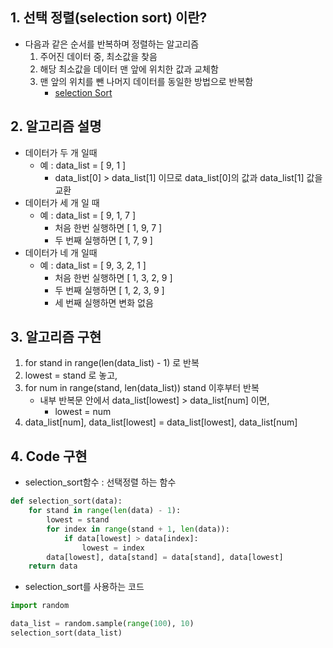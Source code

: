 ## **1. 선택 정렬(selection sort) 이란?**

- 다음과 같은 순서를 반복하며 정렬하는 알고리즘
  1. 주어진 데이터 중, 최소값을 찾음
  2. 해당 최소값을 데이터 맨 앞에 위치한 값과 교체함
  3. 맨 앞의 위치를 뺀 나머지 데이터를 동일한 방법으로 반복함
     - [selection Sort](ttps://visualgo.net/en/sorting)


## **2. 알고리즘 설명**

- 데이터가 두 개 일때
    - 예 : data_list = [ 9, 1 ]
        - data_list[0] > data_list[1] 이므로 data_list[0]의 값과 data_list[1] 값을 교환
- 데이터가 세 개 일 때
    - 예 : data_list = [ 9, 1, 7 ]
        - 처음 한번 실행하면 [ 1, 9, 7 ]
        - 두 번째 실행하면 [ 1, 7, 9 ]
- 데이터가 네 개 일때
    - 예 : data_list = [ 9, 3, 2, 1 ]
        - 처음 한번 실행하면 [ 1, 3, 2, 9 ]
        - 두 번째 실행하면 [ 1, 2, 3, 9 ]
        - 세 번째 실행하면 변화 없음

## **3. 알고리즘 구현**

1. for stand in range(len(data_list) - 1) 로 반복
2. lowest = stand 로 놓고,
3. for num in range(stand, len(data_list)) stand 이후부터 반복
    - 내부 반복문 안에서 data_list[lowest] > data_list[num] 이면,
        - lowest = num
4. data_list[num], data_list[lowest] = data_list[lowest], data_list[num]

## **4. Code 구현**

- selection_sort함수 : 선택정렬 하는 함수
```python
def selection_sort(data):
    for stand in range(len(data) - 1):
        lowest = stand
        for index in range(stand + 1, len(data)):
            if data[lowest] > data[index]:
                lowest = index
        data[lowest], data[stand] = data[stand], data[lowest]
    return data
```

- selection_sort를 사용하는 코드
```python
import random

data_list = random.sample(range(100), 10)
selection_sort(data_list)
```